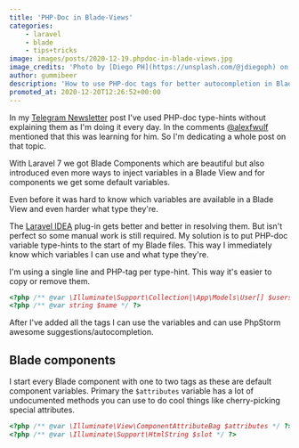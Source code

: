 ```yaml
---
title: 'PHP-Doc in Blade-Views'
categories:
    - laravel
    - blade
    - tips+tricks
image: images/posts/2020-12-19.phpdoc-in-blade-views.jpg
image_credits: 'Photo by [Diego PH](https://unsplash.com/@jdiegoph) on [Unsplash](https://unsplash.com/photos/fIq0tET6llw)'
author: gummibeer
description: 'How to use PHP-doc tags for better autocompletion in Blade views.'
promoted_at: 2020-12-20T12:26:52+00:00
---
```


In my [Telegram Newsletter](/blog/2020/telegram-newsletter-command) post I've used PHP-doc type-hints without explaining them as I'm doing it every day.
In the comments [@alexfwulf](https://twitter.com/alexfwulf/status/1339576771222642689) mentioned that this was learning for him. So I'm dedicating a whole post on that topic.

With Laravel 7 we got Blade Components which are beautiful but also introduced even more ways to inject variables in a Blade View and for components we get some default variables.

Even before it was hard to know which variables are available in a Blade View and even harder what type they're.

The [Laravel IDEA](https://laravel-idea.com) plug-in gets better and better in resolving them. But isn't perfect so some manual work is still required.
My solution is to put PHP-doc variable type-hints to the start of my Blade files.
This way I immediately know which variables I can use and what type they're.

I'm using a single line and PHP-tag per type-hint. This way it's easier to copy or remove them.

```php
<?php /** @var \Illuminate\Support\Collection|\App\Models\User[] $users */ ?>
<?php /** @var string $name */ ?>
```

After I've added all the tags I can use the variables and can use PhpStorm awesome suggestions/autocompletion.

## Blade components

I start every Blade component with one to two tags as these are default component variables.
Primary the `$attributes` variable has a lot of undocumented methods you can use to do cool things like cherry-picking special attributes.

```php
<?php /** @var \Illuminate\View\ComponentAttributeBag $attributes */ ?>
<?php /** @var \Illuminate\Support\HtmlString $slot */ ?>
```
